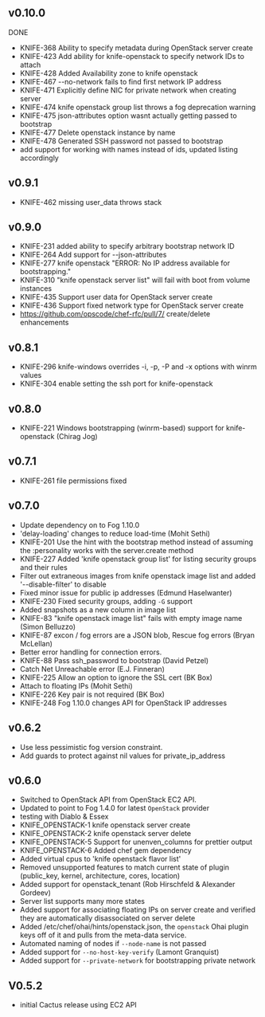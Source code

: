 ## v0.10.0
DONE
* KNIFE-368 Ability to specify metadata during OpenStack server create
* KNIFE-423 Add ability for knife-openstack to specify network IDs to attach
* KNIFE-428 Added Availability zone to knife openstack
* KNIFE-467 --no-network fails to find first network IP address
* KNIFE-471 Explicitly define NIC for private network when creating server
* KNIFE-474 knife openstack group list throws a fog deprecation warning
* KNIFE-475 json-attributes option wasnt actually getting passed to bootstrap
* KNIFE-477 Delete openstack instance by name
* KNIFE-478 Generated SSH password not passed to bootstrap
* add support for working with names instead of ids, updated listing accordingly

## v0.9.1
* KNIFE-462 missing user_data throws stack

## v0.9.0
* KNIFE-231 added ability to specify arbitrary bootstrap network ID
* KNIFE-264 Add support for --json-attributes
* KNIFE-277 knife openstack "ERROR: No IP address available for bootstrapping."
* KNIFE-310 "knife openstack server list" will fail with boot from volume instances
* KNIFE-435 Support user data for OpenStack server create
* KNIFE-436 Support fixed network type for OpenStack server create
* https://github.com/opscode/chef-rfc/pull/7/ create/delete enhancements

## v0.8.1
* KNIFE-296 knife-windows overrides -i, -p, -P and -x options with winrm values
* KNIFE-304 enable setting the ssh port for knife-openstack

## v0.8.0
* KNIFE-221 Windows bootstrapping (winrm-based) support for knife-openstack (Chirag Jog)

## v0.7.1
* KNIFE-261 file permissions fixed

## v0.7.0
* Update dependency on to Fog 1.10.0
* 'delay-loading' changes to reduce load-time (Mohit Sethi)
* KNIFE-201 Use the hint with the bootstrap method instead of assuming the :personality works with the server.create method
* KNIFE-227 Added 'knife openstack group list' for listing security groups and their rules
* Filter out extraneous images from knife openstack image list and added '--disable-filter' to disable
* Fixed minor issue for public ip addresses (Edmund Haselwanter)
* KNIFE-230 Fixed security groups, adding `-G` support
* Added snapshots as a new column in image list
* KNIFE-83 "knife openstack image list" fails with empty image name (Simon Belluzzo)
* KNIFE-87 excon / fog errors are a JSON blob, Rescue fog errors (Bryan McLellan)
* Better error handling for connection errors.
* KNIFE-88 Pass ssh_password to bootstrap (David Petzel)
* Catch Net Unreachable error (E.J. Finneran)
* KNIFE-225 Allow an option to ignore the SSL cert (BK Box)
* Attach to floating IPs (Mohit Sethi)
* KNIFE-226 Key pair is not required (BK Box)
* KNIFE-248 Fog 1.10.0 changes API for OpenStack IP addresses

## v0.6.2
* Use less pessimistic fog version constraint.
* Add guards to protect against nil values for private_ip_address

## v0.6.0
* Switched to OpenStack API from OpenStack EC2 API.
* Updated to point to Fog 1.4.0 for latest `OpenStack` provider
* testing with Diablo & Essex
* KNIFE_OPENSTACK-1 knife openstack server create
* KNIFE_OPENSTACK-2 knife openstack server delete
* KNIFE_OPENSTACK-5 Support for unenven_columns for prettier output
* KNIFE_OPENSTACK-6 Added chef gem dependency
* Added virtual cpus to 'knife openstack flavor list'
* Removed unsupported features to match current state of plugin (public_key, kernel, architecture, cores, location)
* Added support for openstack_tenant (Rob Hirschfeld & Alexander Gordeev)
* Server list supports many more states
* Added support for associating floating IPs on server create and verified they are automatically disassociated on server delete
* Added /etc/chef/ohai/hints/openstack.json, the `openstack` Ohai plugin keys off of it and pulls from the meta-data service.
* Automated naming of nodes if `--node-name` is not passed
* Added support for `--no-host-key-verify` (Lamont Granquist)
* Added support for `--private-network` for bootstrapping private network

## V0.5.2
* initial Cactus release using EC2 API
